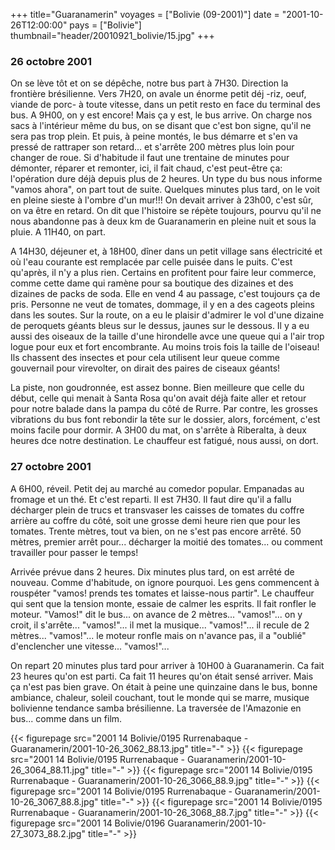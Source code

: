 +++
title="Guaranamerin"
voyages = ["Bolivie (09-2001)"]
date = "2001-10-26T12:00:00"
pays = ["Bolivie"]
thumbnail="header/20010921_bolivie/15.jpg"
+++
### 26 octobre 2001

On se lève tôt et on se dépêche, notre bus part à 7H30. Direction la frontière 
brésilienne. Vers 7H20, on avale un énorme petit déj -riz, oeuf, viande de porc- 
à toute vitesse, dans un petit resto en face du terminal des bus. A 9H00, on 
y est encore! Mais ça y est, le bus arrive. On charge nos sacs à l'intérieur 
même du bus, on se disant que c'est bon signe, qu'il ne sera pas trop plein. 
Et puis, à peine montés, le bus démarre et s'en va pressé de rattraper son retard... 
et s'arrête 200 mètres plus loin pour changer de roue. Si d'habitude il faut 
une trentaine de minutes pour démonter, réparer et remonter, ici, il fait chaud, 
c'est peut-être ça: l'opération dure déjà depuis plus de 2 heures. Un type du 
bus nous informe "vamos ahora", on part tout de suite. Quelques minutes plus 
tard, on le voit en pleine sieste à l'ombre d'un mur!!! On devait arriver à 
23h00, c'est sûr, on va être en retard. On dit que l'histoire se répète toujours, 
pourvu qu'il ne nous abandonne pas à deux km de Guaranamerin en pleine nuit 
et sous la pluie. A 11H40, on part. 

A 14H30, déjeuner et, à 18H00, dîner dans un petit village sans électricité 
et où l'eau courante est remplacée par celle puisée dans le puits. C'est qu'après, 
il n'y a plus rien. Certains en profitent pour faire leur commerce, comme cette 
dame qui ramène pour sa boutique des dizaines et des dizaines de packs de soda. 
Elle en vend 4 au passage, c'est toujours ça de pris. Personne ne veut de tomates, 
dommage, il y en a des cageots pleins dans les soutes. Sur la route, on a eu 
le plaisir d'admirer le vol d'une dizaine de peroquets géants bleus sur le dessus, 
jaunes sur le dessous. Il y a eu aussi des oiseaux de la taille d'une hirondelle 
avce une queue qui a l'air trop logue pour eux et fort encombrante. Au moins 
trois fois la taille de l'oiseau! Ils chassent des insectes et pour cela utilisent 
leur queue comme gouvernail pour virevolter, on dirait des paires de ciseaux 
géants! 

La piste, non goudronnée, est assez bonne. Bien meilleure que celle du début, 
celle qui menait à Santa Rosa qu'on avait déjà faite aller et retour pour notre 
balade dans la pampa du côté de Rurre. Par contre, les grosses vibrations du 
bus font rebondir la tête sur le dossier, alors, forcément, c'est moins facile 
pour dormir. A 3H00 du mat, on s'arrête à Riberalta, à deux heures dce notre 
destination. Le chauffeur est fatigué, nous aussi, on dort. 

### 27 octobre 2001

A 6H00, réveil. Petit dej au marché au comedor popular. Empanadas au fromage 
et un thé. Et c'est reparti. Il est 7H30. Il faut dire qu'il a fallu décharger 
plein de trucs et transvaser les caisses de tomates du coffre arrière au coffre 
du côté, soit une grosse demi heure rien que pour les tomates. Trente mètres, 
tout va bien, on ne s'est pas encore arrêté. 50 mètres, premier arrêt pour... 
décharger la moitié des tomates... ou comment travailler pour passer le temps! 


Arrivée prévue dans 2 heures. Dix minutes plus tard, on est arrêté de nouveau. 
Comme d'habitude, on ignore pourquoi. Les gens commencent à rouspéter "vamos! 
prends tes tomates et laisse-nous partir". Le chauffeur qui sent que la tension 
monte, essaie de calmer les esprits. Il fait ronfler le moteur. "Vamos!" dit 
le bus... on avance de 2 mètres... "vamos!"... on y croit, il s'arrête... "vamos!"... 
il met la musique... "vamos!"... il recule de 2 mètres... "vamos!"... le moteur 
ronfle mais on n'avance pas, il a "oublié" d'enclencher une vitesse... "vamos!"... 


On repart 20 minutes plus tard pour arriver à 10H00 à Guaranamerin. Ca fait 
23 heures qu'on est parti. Ca fait 11 heures qu'on était sensé arriver. Mais 
ça n'est pas bien grave. On était à peine une quinzaine dans le bus, bonne ambiance, 
chaleur, soleil couchant, tout le monde qui se marre, musique bolivienne tendance 
samba brésilienne. La traversée de l'Amazonie en bus... comme dans un film. 



<div id="TOTO">{{< figurepage src="2001 14 Bolivie/0195 Rurrenabaque - Guaranamerin/2001-10-26_3062_88.13.jpg" title="-"  >}}
{{< figurepage src="2001 14 Bolivie/0195 Rurrenabaque - Guaranamerin/2001-10-26_3064_88.11.jpg" title="-"  >}}
{{< figurepage src="2001 14 Bolivie/0195 Rurrenabaque - Guaranamerin/2001-10-26_3066_88.9.jpg" title="-"  >}}
{{< figurepage src="2001 14 Bolivie/0195 Rurrenabaque - Guaranamerin/2001-10-26_3067_88.8.jpg" title="-"  >}}
{{< figurepage src="2001 14 Bolivie/0195 Rurrenabaque - Guaranamerin/2001-10-26_3068_88.7.jpg" title="-"  >}}
{{< figurepage src="2001 14 Bolivie/0196 Guaranamerin/2001-10-27_3073_88.2.jpg" title="-"  >}}
</DIV>

